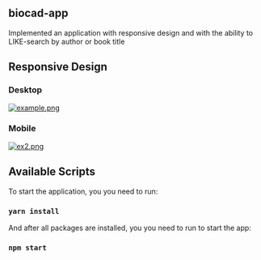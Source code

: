 ## biocad-app

Implemented an application with responsive design and with the ability to LIKE-search by author or book title

## Responsive Design

### Desktop

[![example.png](https://i.postimg.cc/Zn5yxDW9/example.png)](https://postimg.cc/xJBC05yY)

### Mobile

[![ex2.png](https://i.postimg.cc/hG7FfSMv/ex2.png)](https://postimg.cc/4KZ20RDR)

## Available Scripts

To start the application, you you need to run:

### `yarn install`

And after all packages are installed, you you need to run to start the app:

### `npm start`

